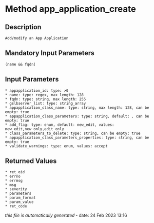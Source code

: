 # Method app_application_create

## Description
	Add/modify an App Application

## Mandatory Input Parameters
	(name && fqdn)

## Input Parameters
	* appapplication_id: type: >0
	* name: type: regex, max length: 128
	* fqdn: type: string, max length: 255
	* gslbserver_list: type: string_array
	* appapplication_class_name: type: string, max length: 128, can be empty: true
	* appapplication_class_parameters: type: string, default: , can be empty: true
	* add_flag: type: enum, default: new_edit, values: new_edit,new_only,edit_only
	* class_parameters_to_delete: type: string, can be empty: true
	* appapplication_class_parameters_properties: type: string, can be empty: true
	* validate_warnings: type: enum, values: accept

## Returned Values
	* ret_oid
	* errno
	* errmsg
	* msg
	* severity
	* parameters
	* param_format
	* param_value
	* ret_code


*this file is automatically generated* - date: 24 Feb 2023 13:16